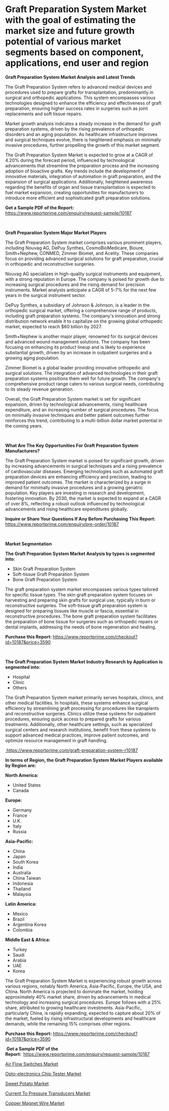 <p><h1>Graft Preparation System Market with the goal of estimating the market size and future growth potential of various market segments based on component, applications, end user and region</h1></p><p><strong>Graft Preparation System Market Analysis and Latest Trends</strong></p>
<p><p>The Graft Preparation System refers to advanced medical devices and procedures used to prepare grafts for transplantation, predominantly in surgical and orthopedic applications. This system encompasses various technologies designed to enhance the efficiency and effectiveness of graft preparation, ensuring higher success rates in surgeries such as joint replacements and soft tissue repairs.</p><p>Market growth analysis indicates a steady increase in the demand for graft preparation systems, driven by the rising prevalence of orthopedic disorders and an aging population. As healthcare infrastructure improves and surgical techniques evolve, there is heightened emphasis on minimally invasive procedures, further propelling the growth of this market segment. </p><p>The Graft Preparation System Market is expected to grow at a CAGR of 4.20% during the forecast period, influenced by technological advancements that streamline the preparation process and the increasing adoption of bioactive grafts. Key trends include the development of innovative materials, integration of automation in graft preparation, and the expansion of surgical applications. Additionally, heightened awareness regarding the benefits of organ and tissue transplantation is expected to fuel market expansion, creating opportunities for manufacturers to introduce more efficient and sophisticated graft preparation solutions.</p></p>
<p><strong>Get a Sample PDF of the Report:&nbsp;</strong> <a href="https://www.reportprime.com/enquiry/request-sample/10187">https://www.reportprime.com/enquiry/request-sample/10187</a></p>
<p>&nbsp;</p>
<p><strong>Graft Preparation System Major Market Players</strong></p>
<p><p>The Graft Preparation System market comprises various prominent players, including Nouvag AG, DePuy Synthes, CosmoBioMedicare, Bioure, Smith+Nephew, CONMED, Zimmer Biomet, and Acelity. These companies focus on providing advanced surgical solutions for graft preparation, crucial in orthopedic and reconstructive surgeries.</p><p>Nouvag AG specializes in high-quality surgical instruments and equipment, with a strong reputation in Europe. The company is poised for growth due to increasing surgical procedures and the rising demand for precision instruments. Market analysts anticipate a CAGR of 5-7% for the next few years in the surgical instrument sector.</p><p>DePuy Synthes, a subsidiary of Johnson & Johnson, is a leader in the orthopedic surgical market, offering a comprehensive range of products, including graft preparation systems. The company's innovation and strong distribution network enable it to capitalize on the growing global orthopedic market, expected to reach $60 billion by 2027.</p><p>Smith+Nephew is another major player, renowned for its surgical devices and advanced wound management solutions. The company has been focusing on enhancing its product lineup and is likely to experience substantial growth, driven by an increase in outpatient surgeries and a growing aging population.</p><p>Zimmer Biomet is a global leader providing innovative orthopedic and surgical solutions. The integration of advanced technologies in their graft preparation systems positions them well for future growth. The company's comprehensive product range caters to various surgical needs, contributing to its steady revenue generation.</p><p>Overall, the Graft Preparation System market is set for significant expansion, driven by technological advancements, rising healthcare expenditure, and an increasing number of surgical procedures. The focus on minimally invasive techniques and better patient outcomes further reinforces this trend, contributing to a multi-billion dollar market potential in the coming years.</p></p>
<p>&nbsp;</p>
<p><strong>What Are The Key Opportunities For Graft Preparation System Manufacturers?</strong></p>
<p><p>The Graft Preparation System market is poised for significant growth, driven by increasing advancements in surgical techniques and a rising prevalence of cardiovascular diseases. Emerging technologies such as automated graft preparation devices are enhancing efficiency and precision, leading to improved patient outcomes. The market is characterized by a surge in demand for minimally invasive procedures and a growing geriatric population. Key players are investing in research and development, fostering innovation. By 2030, the market is expected to expand at a CAGR of over 8%, reflecting a robust outlook influenced by technological advancements and rising healthcare expenditures globally.</p></p>
<p><strong>Inquire or Share Your Questions If Any Before Purchasing This Report:</strong> <a href="https://www.reportprime.com/enquiry/pre-order/10187">https://www.reportprime.com/enquiry/pre-order/10187</a></p>
<p>&nbsp;</p>
<p><strong>Market Segmentation</strong></p>
<p><strong>The Graft Preparation System Market Analysis by types is segmented into:</strong></p>
<p><ul><li>Skin Graft Preparation System</li><li>Soft-tissue Graft Preparation System</li><li>Bone Graft Preparation System</li></ul></p>
<p><p>The graft preparation system market encompasses various types tailored for specific tissue types. The skin graft preparation system focuses on harvesting and preparing skin grafts for surgical use, typically in burn or reconstructive surgeries. The soft-tissue graft preparation system is designed for preparing tissues like muscle or fascia, essential in reconstructive procedures. The bone graft preparation system facilitates the preparation of bone tissue for surgeries such as orthopedic repairs or dental implants, addressing the needs of bone regeneration and healing.</p></p>
<p><strong>Purchase this Report:&nbsp;</strong><a href="https://www.reportprime.com/checkout?id=10187&price=3590">https://www.reportprime.com/checkout?id=10187&price=3590</a></p>
<p>&nbsp;</p>
<p><strong>The Graft Preparation System Market Industry Research by Application is segmented into:</strong></p>
<p><ul><li>Hospital</li><li>Clinic</li><li>Others</li></ul></p>
<p><p>The Graft Preparation System market primarily serves hospitals, clinics, and other medical facilities. In hospitals, these systems enhance surgical efficiency by streamlining graft processing for procedures like transplants and reconstructive surgeries. Clinics utilize these systems for outpatient procedures, ensuring quick access to prepared grafts for various treatments. Additionally, other healthcare settings, such as specialized surgical centers and research institutions, benefit from these systems to support advanced medical practices, improve patient outcomes, and optimize resource management in graft handling.</p></p>
<p><a href="https://www.reportprime.com/graft-preparation-system-r10187">&nbsp;https://www.reportprime.com/graft-preparation-system-r10187</a></p>
<p><strong>In terms of Region, the Graft Preparation System Market Players available by Region are:</strong></p>
<p>
    <p> <strong> North America: </strong>
        <ul>
            <li>United States</li>
            <li>Canada</li>
        </ul>
        </p> 
    <p> <strong> Europe: </strong>
        <ul>
            <li>Germany</li>
            <li>France</li>
            <li>U.K.</li>
            <li>Italy</li>
            <li>Russia</li>
        </ul>
        </p> 
    <p> <strong> Asia-Pacific: </strong>
        <ul>
            <li>China</li>
            <li>Japan</li>
            <li>South Korea</li>
            <li>India</li>
            <li>Australia</li>
            <li>China Taiwan</li>
            <li>Indonesia</li>
            <li>Thailand</li>
            <li>Malaysia</li>
        </ul>
        </p> 
    <p> <strong> Latin America: </strong>
        <ul>
            <li>Mexico</li>
            <li>Brazil</li>
            <li>Argentina Korea</li>
            <li>Colombia</li>
        </ul>
        </p> 
    <p> <strong> Middle East & Africa: </strong>
        <ul>
            <li>Turkey</li>
            <li>Saudi</li>
            <li>Arabia</li>
            <li>UAE</li>
            <li>Korea</li>
        </ul>
    </p>
    </p>
<p><p>The Graft Preparation System Market is experiencing robust growth across various regions, notably North America, Asia-Pacific, Europe, the USA, and China. North America is projected to dominate the market, holding approximately 40% market share, driven by advancements in medical technology and increasing surgical procedures. Europe follows with a 25% share, attributed to growing healthcare investments. Asia-Pacific, particularly China, is rapidly expanding, expected to capture about 20% of the market, fueled by rising infrastructural developments and healthcare demands, while the remaining 15% comprises other regions.</p></p>
<p><strong>Purchase this Report: </strong><a href="https://www.reportprime.com/checkout?id=10187&price=3590">https://www.reportprime.com/checkout?id=10187&price=3590</a></p>
<p>&nbsp;<strong>Get a Sample PDF of the Report:&nbsp;&nbsp;</strong><a href="https://www.reportprime.com/enquiry/request-sample/10187">https://www.reportprime.com/enquiry/request-sample/10187</a></p>
<p><strong></strong></p>
<p><p><a href="https://issuu.com/reportprime-2/docs/air-flow-switches-market-size-2030._a1478512cebed2">Air Flow Switches Market</a></p><p><a href="https://medium.com/@richard_ellings/the-opto-electronics-chip-tester-industry-analysis-report-offers-a-comprehensive-and-current-74d385e60298">Opto-electronics Chip Tester Market</a></p><p><a href="https://www.linkedin.com/pulse/sweet-potato-market-forecast-global-trends-analysis-from-2024-2031-4lk4f?trackingId=13H4aD%2BtScObvwIlwuab%2BQ%3D%3D">Sweet Potato Market</a></p><p><a href="https://issuu.com/reportprime-2/docs/current-to-pressure-transducers-mar_7d244cf122c832">Current To Pressure Transducers Market</a></p><p><a href="https://www.linkedin.com/pulse/copper-magnet-wire-market-evolution-global-trends-regional-jnlaf?trackingId=%2BZQ1WFUCRtytVNhF%2B2tCGw%3D%3D">Copper Magnet Wire Market</a></p></p>